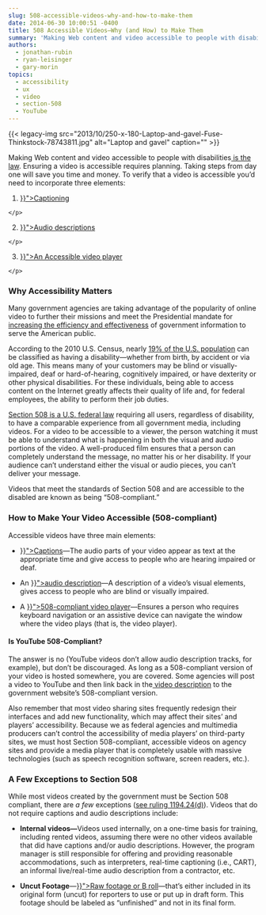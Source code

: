 ```yaml
---
slug: 508-accessible-videos-why-and-how-to-make-them
date: 2014-06-30 10:00:51 -0400
title: 508 Accessible Videos—Why (and How) to Make Them
summary: 'Making Web content and video accessible to people with disabilities is the law. Ensuring a video is accessible requires planning. Taking steps from day one will save you time and money. To verify that a video is accessible you&#8217;d need to incorporate three elements: Captioning Audio descriptions An Accessible video player Why Accessibility Matters Many government'
authors:
  - jonathan-rubin
  - ryan-leisinger
  - gary-morin
topics:
  - accessibility
  - ux
  - video
  - section-508
  - YouTube
---
```


{{< legacy-img src="2013/10/250-x-180-Laptop-and-gavel-Fuse-Thinkstock-78743811.jpg" alt="Laptop and gavel" caption="" >}} 

<p dir="ltr">
  Making Web content and video accessible to people with disabilities<a href="http://www.section508.gov/"> is the law</a>. Ensuring a video is accessible requires planning. Taking steps from day one will save you time and money. To verify that a video is accessible you&#8217;d need to incorporate three elements:
</p>

  1. <p dir="ltr">
      <a title="508 Accessible Videos – How to Caption Videos" href="{{< ref "2014-06-30-508-accessible-videos-how-to-caption-videos.md" >}}">Captioning</a>
    </p>

  2. <p dir="ltr">
      <a title="508 Accessible Videos – How to Make Audio Descriptions" href="{{< ref "2014-06-30-508-accessible-videos-how-to-make-audio-descriptions.md" >}}">Audio descriptions</a>
    </p>

  3. <p dir="ltr">
      <a title="508 Accessible Videos – Use a 508-Compliant Video Player" href="{{< ref "2014-06-30-508-accessible-videos-use-a-508-compliant-video-player.md" >}}">An Accessible video player</a>
    </p>

### Why Accessibility Matters

<p dir="ltr">
  Many government agencies are taking advantage of the popularity of online video to further their missions and meet the Presidential mandate for<a href="http://www.whitehouse.gov/the_press_office/TransparencyandOpenGovernment"> increasing the efficiency and effectiveness</a> of government information to serve the American public.
</p>

<p dir="ltr">
  According to the 2010 U.S. Census, nearly <a href="http://www.census.gov/newsroom/releases/archives/miscellaneous/cb12-134.html">19% of the U.S. population</a> can be classified as having a disability—whether from birth, by accident or via old age. This means many of your customers may be blind or visually-impaired, deaf or hard-of-hearing, cognitively impaired, or have dexterity or other physical disabilities. For these individuals, being able to access content on the Internet greatly affects their quality of life and, for federal employees, the ability to perform their job duties.
</p>

<p dir="ltr">
  <a href="http://www.section508.gov/section508-laws">Section 508 is a U.S. federal law</a> requiring all users, regardless of disability, to have a comparable experience from all government media, including videos. For a video to be accessible to a viewer, the person watching it must be able to understand what is happening in both the visual and audio portions of the video. A well-produced film ensures that a person can completely understand the message, no matter his or her disability. If your audience can&#8217;t understand either the visual or audio pieces, you can&#8217;t deliver your message.
</p>

<p dir="ltr">
  Videos that meet the standards of Section 508 and are accessible to the disabled are known as being &#8220;508-compliant.&#8221;
</p>

### How to Make Your Video Accessible (508-compliant)

Accessible videos have three main elements:

  * <p dir="ltr">
      <a title="508 Accessible Videos – How to Caption Videos" href="{{< ref "2014-06-30-508-accessible-videos-how-to-caption-videos.md" >}}">Captions</a>—The audio parts of your video appear as text at the appropriate time and give access to people who are hearing impaired or deaf.
    </p>

  * <p dir="ltr">
      An <a title="508 Accessible Videos – How to Make Audio Descriptions" href="{{< ref "2014-06-30-508-accessible-videos-how-to-make-audio-descriptions.md" >}}">audio description</a>—A description of a video&#8217;s visual elements, gives access to people who are blind or visually impaired.
    </p>

  * <p dir="ltr">
      A <a title="508 Accessible Videos – Use a 508-Compliant Video Player" href="{{< ref "2014-06-30-508-accessible-videos-use-a-508-compliant-video-player.md" >}}">508-compliant video player</a>—Ensures a person who requires keyboard navigation or an assistive device can navigate the window where the video plays (that is, the video player).
    </p>

#### Is YouTube 508-Compliant?

<p dir="ltr">
  The answer is no (YouTube videos don&#8217;t allow audio description tracks, for example), but don&#8217;t be discouraged. As long as a 508-compliant version of your video is hosted somewhere, you are covered. Some agencies will post a video to YouTube and then link back in the<a href="http://www.youtube.com/watch?v=0A_XQpTp4xo&list=PLGSYaZN04xzEze7Tw34Rnggcu-jA1K7X8"> video description</a> to the government website&#8217;s 508-compliant version.
</p>

Also remember that most video sharing sites frequently redesign their interfaces and add new functionality, which may affect their sites&#8217; and players&#8217; accessibility. Because we as federal agencies and multimedia producers can&#8217;t control the accessibility of media players&#8217; on third-party sites, we must host Section 508-compliant, accessible videos on agency sites and provide a media player that is completely usable with massive technologies (such as speech recognition software, screen readers, etc.).

### A Few Exceptions to Section 508

<p dir="ltr">
  While most videos created by the government must be Section 508 compliant, there are<em> a few</em> exceptions (<a href="http://www.uspto.gov/about/offices/cio/section508/05videomulti.jsp">see ruling 1194.24(d)</a>). Videos that do not require captions and audio descriptions include:
</p>

  * <p dir="ltr">
      <strong>Internal videos—</strong>Videos used internally, on a one-time basis for training, including rented videos, assuming there were no other videos available that did have captions and/or audio descriptions. However, the program manager is still responsible for offering and providing reasonable accommodations, such as interpreters, real-time captioning (i.e., CART), an informal live/real-time audio description from a contractor, etc.
    </p>

  * <p dir="ltr">
      <strong>Uncut Footage</strong>—<a href="{{< ref "2012-05-07-find-free-video-stock-footage.md" >}}">Raw footage or B roll</a>—that&#8217;s either included in its original form (uncut) for reporters to use or put up in draft form. This footage should be labeled as “unfinished” and not in its final form.
    </p>
